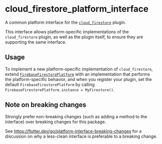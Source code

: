 # cloud_firestore_platform_interface

A common platform interface for the [`cloud_firestore`][1] plugin.

This interface allows platform-specific implementations of the `cloud_firestore`
plugin, as well as the plugin itself, to ensure they are supporting the
same interface.

## Usage

To implement a new platform-specific implementation of `cloud_firestore`, extend
[`FirebaseFirestorePlatform`][2] with an implementation that performs the
platform-specific behavior, and when you register your plugin, set the default
`FirebaseFirestorePlatform` by calling
`FirebaseFirestorePlatform.instance = MyFirestore()`.

## Note on breaking changes

Strongly prefer non-breaking changes (such as adding a method to the interface)
over breaking changes for this package.

See https://flutter.dev/go/platform-interface-breaking-changes for a discussion
on why a less-clean interface is preferable to a breaking change.

[1]: ../cloud_firestore
[2]: lib/cloud_firestore_platform_interface.dart
